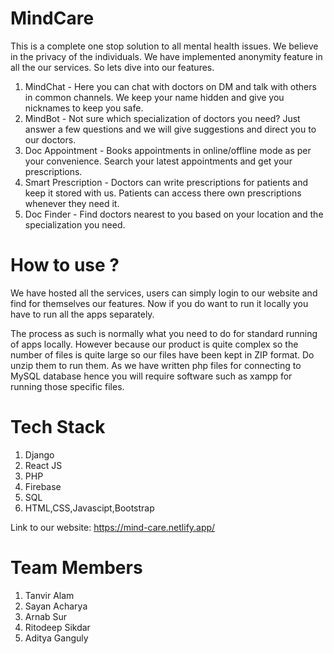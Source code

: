 # MindCare

This is a complete one stop solution to all mental health issues. We believe in the privacy of the individuals. We have implemented anonymity feature in all the our services. So lets dive into our features.

1. MindChat - Here you can chat with doctors on DM and talk with others in common channels. We keep your name hidden and give you nicknames to keep you safe.
2. MindBot - Not sure which specialization of doctors you need? Just answer a few questions and we will give suggestions and direct you to our doctors. 
3. Doc Appointment - Books appointments in online/offline mode as per your convenience. Search your latest appointments and get your prescriptions.
4. Smart Prescription - Doctors can write prescriptions for patients and keep it stored with us. Patients can access there own prescriptions whenever they need it.
5. Doc Finder - Find doctors nearest to you based on your location and the specialization you need.

# How to use ?

We have hosted all the services, users can simply login to our website and find for themselves our features. Now if you do want to run it locally you have to run all the apps separately.

The process as such is normally what you need to do for standard running of apps locally. However because our product is quite complex so the number of files is quite large so our files have been kept in ZIP format. Do unzip them to run them. As we have written php files for connecting to MySQL database hence you will require software such as xampp for running those specific files.

# Tech Stack

1. Django
2. React JS
3. PHP
4. Firebase
5. SQL
6. HTML,CSS,Javascipt,Bootstrap

Link to our website: https://mind-care.netlify.app/

# Team Members

1. Tanvir Alam
2. Sayan Acharya
3. Arnab Sur
4. Ritodeep Sikdar
5. Aditya Ganguly
